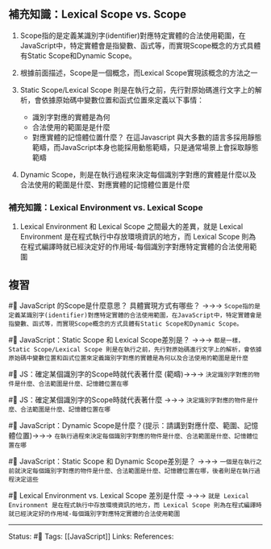 ## 補充知識：Lexical Scope vs. Scope

1. Scope指的是定義某識別字(identifier)對應特定實體的合法使用範圍，在JavaScript中，特定實體會是指變數、函式等，而實現Scope概念的方式具體有Static Scope和Dynamic Scope。

2. 根據前面描述，Scope是一個概念，而Lexical Scope實現該概念的方法之一

3. Static Scope/Lexical Scope 則是在執行之前，先行對原始碼進行文字上的解析，會依據原始碼中變數位置和函式位置來定義以下事情：
 	-  識別字對應的實體是為何
 	-  合法使用的範圍是是什麼
 	-  對應實體的記憶體位置什麼？
 在這Javascript 與大多數的語言多採用靜態範疇，而JavaScript本身也能採用動態範疇，只是通常場景上會採取靜態範疇

4. Dynamic Scope，則是在執行過程來決定每個識別字對應的實體是什麼以及合法使用的範圍是什麼、對應實體的記憶體位置是什麼

  
 
### 補充知識：Lexical Environment vs. Lexical Scope

1. Lexical Environment 和 Lexical Scope 之間最大的差異，就是 Lexical Environment 是在程式執行中存放環境資訊的地方，而 Lexical Scope 則為在程式編譯時就已經決定好的作用域-每個識別字對應特定實體的合法使用範圍


## 複習
#🧠 JavaScript 的Scope是什麼意思？ 具體實現方式有哪些？ ->->-> `Scope指的是定義某識別字(identifier)對應特定實體的合法使用範圍，在JavaScript中，特定實體會是指變數、函式等，而實現Scope概念的方式具體有Static Scope和Dynamic Scope。`
<!--SR:!2024-02-11,367,250-->


#🧠 JavaScript：Static Scope 和 Lexical Scope差別是？ ->->-> `都是一樣，Static Scope/Lexical Scope 則是在執行之前，先行對原始碼進行文字上的解析，會依據原始碼中變數位置和函式位置來定義識別字對應的實體是為何以及合法使用的範圍是是什麼`
<!--SR:!2023-09-20,278,250-->


#🧠 JS：確定某個識別字的Scope時就代表著什麼 (範疇)->->-> `決定識別字對應的物件是什麼、合法範圍是什麼、記憶體位置在哪`
<!--SR:!2023-10-07,209,241-->

#🧠 JS：確定某個識別字的Scope時就代表著什麼 ->->-> `決定識別字對應的物件是什麼、合法範圍是什麼、記憶體位置在哪`
<!--SR:!2023-03-19,89,241-->

#🧠 JavaScript：Dynamic Scope是什麼？(提示：請講到對應什麼、範圍、記憶體位置)->->-> `在執行過程來決定每個識別字對應的物件是什麼、合法範圍是什麼、記憶體位置在哪`
<!--SR:!2023-04-18,181,230-->

#🧠 JavaScript：Static Scope 和 Dynamic Scope差別是？ ->->-> `一個是在執行之前就決定每個識別字對應的物件是什麼、合法範圍是什麼、記憶體位置在哪，後者則是在執行過程決定這些`
<!--SR:!2023-10-11,217,226-->

#🧠 Lexical Environment vs. Lexical Scope 差別是什麼 ->->-> `就是 Lexical Environment 是在程式執行中存放環境資訊的地方，而 Lexical Scope 則為在程式編譯時就已經決定好的作用域-每個識別字對應特定實體的合法使用範圍`
<!--SR:!2023-06-22,155,190-->

---
Status: #🌱 
Tags:
[[JavaScript]]
Links:
References: